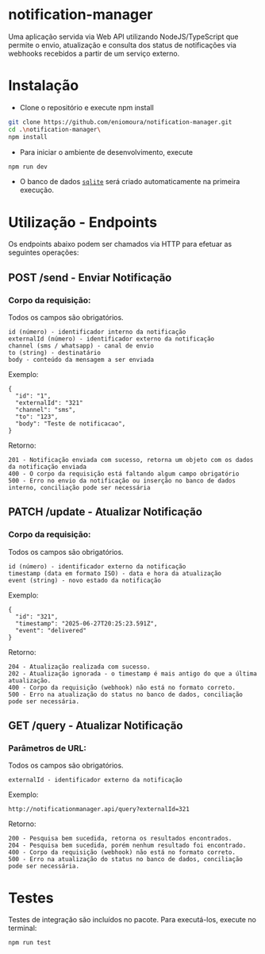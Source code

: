 # notification-manager

Uma aplicação servida via Web API utilizando NodeJS/TypeScript que permite o envio, atualização e consulta dos status de notificações via webhooks recebidos a partir de um serviço externo.

# Instalação
* Clone o repositório e execute npm install
```bash
git clone https://github.com/eniomoura/notification-manager.git 
cd .\notification-manager\
npm install
```
* Para iniciar o ambiente de desenvolvimento, execute
```bash
npm run dev
```
* O banco de dados [`sqlite`](https://sqlite.org/) será criado automaticamente na primeira execução.

# Utilização - Endpoints
Os endpoints abaixo podem ser chamados via HTTP para efetuar as seguintes operações:

## POST /send - Enviar Notificação
### Corpo da requisição:
Todos os campos são obrigatórios.
```
id (número) - identificador interno da notificação
externalId (número) - identificador externo da notificação
channel (sms / whatsapp) - canal de envio
to (string) - destinatário
body - conteúdo da mensagem a ser enviada
```
Exemplo:
```
{
  "id": "1",
  "externalId": "321"
  "channel": "sms",
  "to": "123",
  "body": "Teste de notificacao",
}
```
Retorno:
```
201 - Notificação enviada com sucesso, retorna um objeto com os dados da notificação enviada
400 - O corpo da requisição está faltando algum campo obrigatório
500 - Erro no envio da notificação ou inserção no banco de dados interno, conciliação pode ser necessária
```

## PATCH /update - Atualizar Notificação
### Corpo da requisição:
Todos os campos são obrigatórios.
```
id (número) - identificador externo da notificação
timestamp (data em formato ISO) - data e hora da atualização
event (string) - novo estado da notificação
```
Exemplo:
```
{
  "id": "321",
  "timestamp": "2025-06-27T20:25:23.591Z",
  "event": "delivered"
}
```
Retorno:
```
204 - Atualização realizada com sucesso.
202 - Atualização ignorada - o timestamp é mais antigo do que a última atualização.
400 - Corpo da requisição (webhook) não está no formato correto.
500 - Erro na atualização do status no banco de dados, conciliação pode ser necessária.
```

## GET /query - Atualizar Notificação
### Parâmetros de URL:
Todos os campos são obrigatórios.
```
externalId - identificador externo da notificação
```
Exemplo:
```
http://notificationmanager.api/query?externalId=321
```
Retorno:
```
200 - Pesquisa bem sucedida, retorna os resultados encontrados.
204 - Pesquisa bem sucedida, porém nenhum resultado foi encontrado.
400 - Corpo da requisição (webhook) não está no formato correto.
500 - Erro na atualização do status no banco de dados, conciliação pode ser necessária.
```

# Testes
Testes de integração são incluídos no pacote. Para executá-los, execute no terminal:
```bash
npm run test
```
